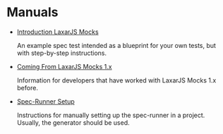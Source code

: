 # Manuals

* [Introduction LaxarJS Mocks](introduction.md)

  An example spec test intended as a blueprint for your own tests, but with step-by-step instructions.


* [Coming From LaxarJS Mocks 1.x](migration.md)

  Information for developers that have worked with LaxarJS Mocks 1.x before.


* [Spec-Runner Setup](setup.md)

  Instructions for manually setting up the spec-runner in a project.
  Usually, the generator should be used.
